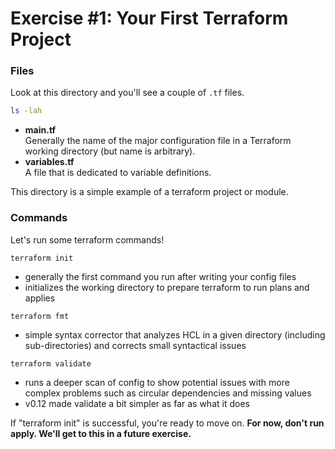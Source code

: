 # Exercise #1: Your First Terraform Project

### Files

Look at this directory and you'll see a couple of `.tf` files.

```bash
ls -lah
```

- **main.tf**  
Generally the name of the major configuration file in a Terraform working directory (but name is arbitrary).
- **variables.tf**  
A file that is dedicated to variable definitions.  

This directory is a  simple example of a terraform project or module.

### Commands

Let's run some terraform commands!

`terraform init`
* generally the first command you run after writing your config files
* initializes the working directory to prepare terraform to run plans and applies

`terraform fmt`
* simple syntax corrector that analyzes HCL in a given directory (including sub-directories) and corrects small syntactical issues

`terraform validate`
* runs a deeper scan of config to show potential issues with more complex problems such as circular dependencies and missing values
* v0.12 made validate a bit simpler as far as what it does

If "terraform init" is successful, you're ready to move on. 
**For now, don't run apply. We'll get to this in a future exercise.**
